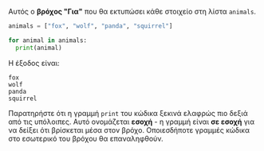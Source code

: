 Αυτός ο **βρόχος "Για"** που θα εκτυπώσει κάθε στοιχείο στη λίστα `animals`.

```python
animals = ["fox", "wolf", "panda", "squirrel"]

for animal in animals:
  print(animal)
```

Η έξοδος είναι:

    fox
    wolf
    panda
    squirrel
    

Παρατηρήστε ότι η γραμμή `print` του κώδικα ξεκινά ελαφρώς πιο δεξιά από τις υπόλοιπες. Αυτό ονομάζεται **εσοχή** - η γραμμή είναι **σε εσοχή** για να δείξει ότι βρίσκεται μέσα στον βρόχο. Οποιεσδήποτε γραμμές κώδικα στο εσωτερικό του βρόχου θα επαναληφθούν.